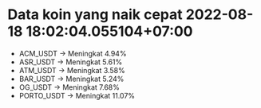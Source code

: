 # Data koin yang naik cepat 2022-08-18 18:02:04.055104+07:00

* ACM_USDT -> Meningkat 4.94%
* ASR_USDT -> Meningkat 5.61%
* ATM_USDT -> Meningkat 3.58%
* BAR_USDT -> Meningkat 5.24%
* OG_USDT -> Meningkat 7.68%
* PORTO_USDT -> Meningkat 11.07%
